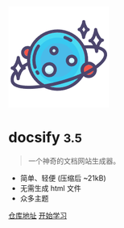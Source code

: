 <!-- _coverpage.md -->

![logo](_img/logo.png)

# docsify <small>3.5</small>

> 一个神奇的文档网站生成器。

- 简单、轻便 (压缩后 ~21kB)
- 无需生成 html 文件
- 众多主题

[仓库地址](https://gitee.com/cn_up/java-notes)
[开始学习](#docsify)